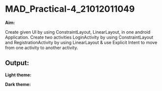 # MAD_Practical-4_21012011049
<b>Aim:</b>
<p>Create given UI by using ConstraintLayout, LinearLayout, in one android Application. Create two activities LoginActivity by using ConstraintLayout and RegistrationActivity by using LinearLayout & use 
  Explicit Intent to move from one activity to another activity.</p>

  <h2>Output:</h2>
  <b>Light theme:</b>
  
  <b>Dark theme:</b>
